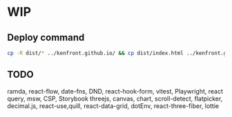 # WIP

## Deploy command

```bash
cp -R dist/* ../kenfront.github.io/ && cp dist/index.html ../kenfront.github.io/404.html
```

## TODO
ramda, react-flow, date-fns, DND, react-hook-form, vitest, Playwright, react query, msw, CSP, Storybook
threejs, canvas, chart, scroll-detect, flatpicker, decimal.js, react-use,quill, react-data-grid, dotEnv, react-three-fiber, lottie
